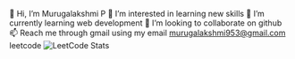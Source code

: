 👋 Hi, I’m Murugalakshmi P
👀 I’m interested in learning new skills
🌱 I’m currently learning web development
💞️ I’m looking to collaborate on github
📫 Reach me through gmail using my email murugalakshmi953@gmail.com
leetcode
![LeetCode Stats](https://leetcard.jacoblin.cool/murugalakshmi2003?theme=dark&font=Antic%20Didone)
